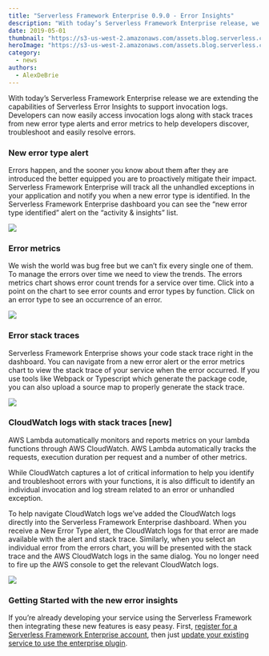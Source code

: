 ```yaml
---
title: "Serverless Framework Enterprise 0.9.0 - Error Insights"
description: "With today’s Serverless Framework Enterprise release, we are extending the capabilities of Serverless Error Insights to support invocation logs access along with stack traces & more."
date: 2019-05-01
thumbnail: "https://s3-us-west-2.amazonaws.com/assets.blog.serverless.com/framework-enterprise-updates/error-insights/serverless-enterprise-error-insights-thumb.png"
heroImage: "https://s3-us-west-2.amazonaws.com/assets.blog.serverless.com/framework-enterprise-updates/error-insights/serverless-enterprise-error-insights-header.png"
category:
  - news
authors:
  - AlexDeBrie
---
```


With today’s Serverless Framework Enterprise release we are extending the capabilities of Serverless Error Insights to support invocation logs. Developers can now easily access invocation logs along with stack traces from new error type alerts and error metrics to help developers discover, troubleshoot and easily resolve errors.

### New error type alert

Errors happen, and the sooner you know about them after they are introduced the better equipped you are to proactively mitigate their impact. Serverless Framework Enterprise will track all the unhandled exceptions in your application and notify you when a new error type is identified. In the Serverless Framework Enterprise dashboard you can see the “new error type identified” alert on the “activity & insights” list.

<img src="https://s3-us-west-2.amazonaws.com/assets.blog.serverless.com/framework-enterprise-updates/error-insights/serverless-enterprise-activity-insights.png">

### Error metrics

We wish the world was bug free but we can’t fix every single one of them. To manage the errors over time we need to view the trends. The errors metrics chart shows error count trends for a service over time. Click into a point on the chart to see error counts and error types by function. Click on an error type to see an occurrence of an error.

<img src="https://s3-us-west-2.amazonaws.com/assets.blog.serverless.com/framework-enterprise-updates/error-insights/serverless-enterprise-error-metrics.png">

### Error stack traces

Serverless Framework Enterprise shows your code stack trace right in the dashboard. You can navigate from a new error alert or the error metrics chart to view the stack trace of your service when the error occurred. If you use tools like Webpack or Typescript which generate the package code, you can also upload a source map to properly generate the stack trace.

<img src="https://s3-us-west-2.amazonaws.com/assets.blog.serverless.com/framework-enterprise-updates/error-insights/serverless-enterprise-error-stacktrace.png">

### CloudWatch logs with stack traces \[new]

AWS Lambda automatically monitors and reports metrics on your lambda functions through AWS CloudWatch. AWS Lambda automatically tracks the requests, execution duration per request and a number of other metrics.

While CloudWatch captures a lot of critical information to help you identify and troubleshoot errors with your functions, it is also difficult to identify an individual invocation and log stream related to an error or unhandled exception.

To help navigate CloudWatch logs we’ve added the CloudWatch logs directly into the Serverless Framework Enterprise dashboard. When you receive a New Error Type alert, the CloudWatch logs for that error are made available with the alert and stack trace. Similarly, when you select an individual error from the errors chart, you will be presented with the stack trace and the AWS CloudWatch logs in the same dialog. You no longer need to fire up the AWS console to get the relevant CloudWatch logs.

<img src="https://s3-us-west-2.amazonaws.com/assets.blog.serverless.com/framework-enterprise-updates/error-insights/serverless-enterprise-cloudwatch-logs.png">

### Getting Started with the new error insights

If you’re already developing your service using the Serverless Framework then integrating these new features is easy peasy. First, [register for a Serverless Framework Enterprise account](https://serverless.com/enterprise/#enterprise-contact-form), then just [update your existing service to use the enterprise plugin](https://github.com/serverless/enterprise/blob/master/docs/update.md).
